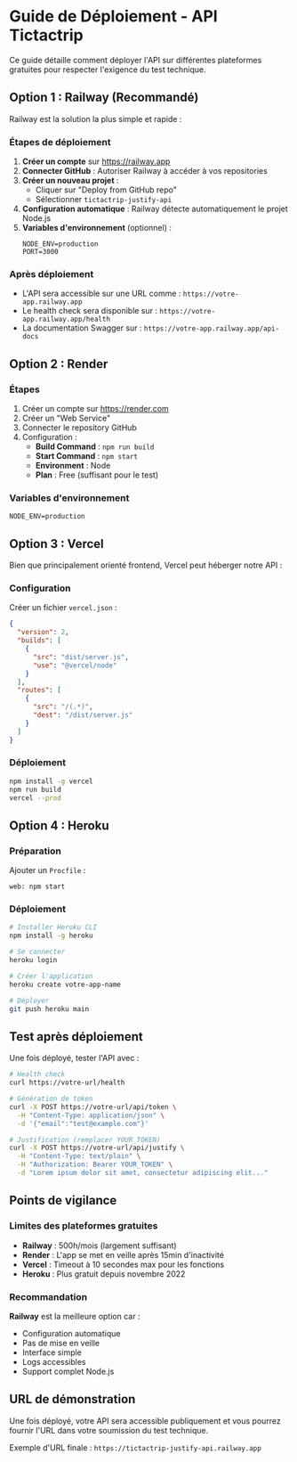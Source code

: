 # Guide de Déploiement - API Tictactrip

Ce guide détaille comment déployer l'API sur différentes plateformes gratuites pour respecter l'exigence du test technique.

## Option 1 : Railway (Recommandé)

Railway est la solution la plus simple et rapide :

### Étapes de déploiement

1. **Créer un compte** sur https://railway.app
2. **Connecter GitHub** : Autoriser Railway à accéder à vos repositories
3. **Créer un nouveau projet** : 
   - Cliquer sur "Deploy from GitHub repo"
   - Sélectionner `tictactrip-justify-api`
4. **Configuration automatique** : Railway détecte automatiquement le projet Node.js
5. **Variables d'environnement** (optionnel) :
   ```
   NODE_ENV=production
   PORT=3000
   ```

### Après déploiement

- L'API sera accessible sur une URL comme : `https://votre-app.railway.app`
- Le health check sera disponible sur : `https://votre-app.railway.app/health`
- La documentation Swagger sur : `https://votre-app.railway.app/api-docs`

## Option 2 : Render

### Étapes

1. Créer un compte sur https://render.com
2. Créer un "Web Service"
3. Connecter le repository GitHub
4. Configuration :
   - **Build Command** : `npm run build`
   - **Start Command** : `npm start`
   - **Environment** : Node
   - **Plan** : Free (suffisant pour le test)

### Variables d'environnement

```
NODE_ENV=production
```

## Option 3 : Vercel

Bien que principalement orienté frontend, Vercel peut héberger notre API :

### Configuration

Créer un fichier `vercel.json` :

```json
{
  "version": 2,
  "builds": [
    {
      "src": "dist/server.js",
      "use": "@vercel/node"
    }
  ],
  "routes": [
    {
      "src": "/(.*)",
      "dest": "/dist/server.js"
    }
  ]
}
```

### Déploiement

```bash
npm install -g vercel
npm run build
vercel --prod
```

## Option 4 : Heroku

### Préparation

Ajouter un `Procfile` :
```
web: npm start
```

### Déploiement

```bash
# Installer Heroku CLI
npm install -g heroku

# Se connecter
heroku login

# Créer l'application
heroku create votre-app-name

# Déployer
git push heroku main
```

## Test après déploiement

Une fois déployé, tester l'API avec :

```bash
# Health check
curl https://votre-url/health

# Génération de token
curl -X POST https://votre-url/api/token \
  -H "Content-Type: application/json" \
  -d '{"email":"test@example.com"}'

# Justification (remplacer YOUR_TOKEN)
curl -X POST https://votre-url/api/justify \
  -H "Content-Type: text/plain" \
  -H "Authorization: Bearer YOUR_TOKEN" \
  -d "Lorem ipsum dolor sit amet, consectetur adipiscing elit..."
```

## Points de vigilance

### Limites des plateformes gratuites

- **Railway** : 500h/mois (largement suffisant)
- **Render** : L'app se met en veille après 15min d'inactivité
- **Vercel** : Timeout à 10 secondes max pour les fonctions
- **Heroku** : Plus gratuit depuis novembre 2022

### Recommandation

**Railway** est la meilleure option car :
- Configuration automatique
- Pas de mise en veille
- Interface simple
- Logs accessibles
- Support complet Node.js

## URL de démonstration

Une fois déployé, votre API sera accessible publiquement et vous pourrez fournir l'URL dans votre soumission du test technique.

Exemple d'URL finale : `https://tictactrip-justify-api.railway.app`